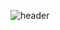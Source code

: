 ![header](https://capsule-render.vercel.app/api?type=Rect&height=200&text=modbus_project&fontSize=70&color=0:FFF,100:7C91FA&stroke=FFF&fontColor=000)